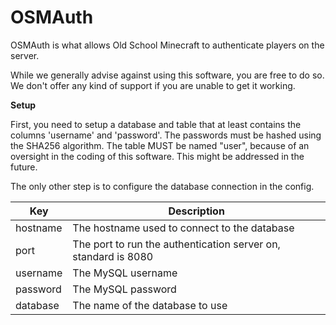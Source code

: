 # OSMAuth

OSMAuth is what allows Old School Minecraft to authenticate players on the server.

While we generally advise against using this software, you are free to do so.
We don't offer any kind of support if you are unable to get it working.

**Setup**

First, you need to setup a database and table that at least contains the columns 'username' and 'password'.
The passwords must be hashed using the SHA256 algorithm.
The table MUST be named "user", because of an oversight in the coding of this software. This might be addressed in the future.

The only other step is to configure the database connection in the config.

| Key | Description |
| --- | ----------- |
| hostname | The hostname used to connect to the database |
| port | The port to run the authentication server on, standard is 8080 |
| username | The MySQL username |
| password | The MySQL password |
| database | The name of the database to use |
